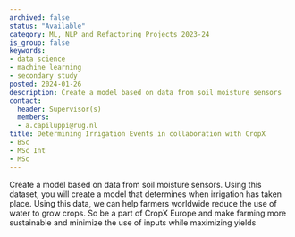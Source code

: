 ```yaml
---
archived: false
status: "Available"
category: ML, NLP and Refactoring Projects 2023-24
is_group: false
keywords:
- data science
- machine learning
- secondary study
posted: 2024-01-26
description: Create a model based on data from soil moisture sensors
contact:
  header: Supervisor(s)
  members:
  - a.capiluppi@rug.nl
title: Determining Irrigation Events in collaboration with CropX
- BSc
- MSc Int
- MSc
---
```


Create a model based on data from soil moisture sensors. Using this dataset, you will create a model that determines when irrigation has taken place. Using this data, we can help farmers worldwide reduce the use of water to grow crops. So be a part of CropX Europe and make farming more sustainable and minimize the use of inputs while maximizing yields
